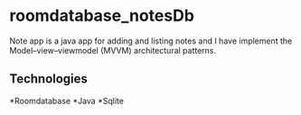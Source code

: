 # roomdatabase_notesDb
Note app is a java app for adding and listing notes and I have implement the Model–view–viewmodel (MVVM)  architectural patterns.

## Technologies
*Roomdatabase
*Java
*Sqlite

